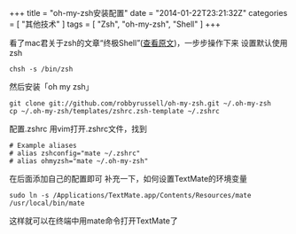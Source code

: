 +++
title = "oh-my-zsh安装配置"
date = "2014-01-22T23:21:32Z"
categories = [
    "其他技术"
]
tags = [
    "Zsh",
    "oh-my-zsh",
    "Shell"
]
+++

<!--img src="/images/post/oh-my-zsh.png"-->

看了mac君关于zsh的文章“终极Shell”(<a href="http://macshuo.com/?p=676" target="_blank">查看原文</a>)，一步步操作下来 设置默认使用zsh

```shell
chsh -s /bin/zsh
```   

<!--more-->

然后安装「oh my zsh」

```shell
git clone git://github.com/robbyrussell/oh-my-zsh.git ~/.oh-my-zsh
cp ~/.oh-my-zsh/templates/zshrc.zsh-template ~/.zshrc
```   

配置.zshrc 用vim打开.zshrc文件，找到

```shell
# Example aliases
# alias zshconfig="mate ~/.zshrc"
# alias ohmyzsh="mate ~/.oh-my-zsh"
```    

在后面添加自己的配置即可 补充一下，如何设置TextMate的环境变量

```shell
sudo ln -s /Applications/TextMate.app/Contents/Resources/mate /usr/local/bin/mate
```   

这样就可以在终端中用mate命令打开TextMate了
